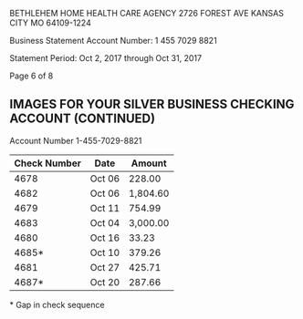 BETHLEHEM HOME HEALTH CARE AGENCY
2726 FOREST AVE
KANSAS CITY MO 64109-1224

Business Statement
Account Number:
1 455 7029 8821

Statement Period:
Oct 2, 2017
through
Oct 31, 2017

Page 6 of 8

## IMAGES FOR YOUR SILVER BUSINESS CHECKING ACCOUNT (CONTINUED)
Account Number 1-455-7029-8821

| Check Number | Date | Amount |
|--------------|------|--------|
| 4678 | Oct 06 | 228.00 |
| 4682 | Oct 06 | 1,804.60 |
| 4679 | Oct 11 | 754.99 |
| 4683 | Oct 04 | 3,000.00 |
| 4680 | Oct 16 | 33.23 |
| 4685* | Oct 10 | 379.26 |
| 4681 | Oct 27 | 425.71 |
| 4687* | Oct 20 | 287.66 |

\* Gap in check sequence
